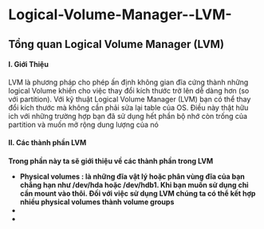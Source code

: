 Logical-Volume-Manager--LVM-
============================

<h2>Tổng quan Logical Volume Manager (LVM)</h2>
<h4>I.  Giới Thiệu</h4>
<p> LVM là phương pháp cho phép ấn định không gian đĩa cứng thành những logical Volume khiến cho việc thay đổi kích thước trở lên dễ dàng hơn (so với partition). Với kỹ thuật Logical Volume Manager (LVM) bạn có thể thay đổi kích thước mà không cần phải sửa lại table của OS. Điều này thật hữu ich với những trường hợp bạn đã sử dụng hết phần bộ nhớ  còn trống của partition và muốn mở rộng dung lượng của nó</p>
<h4>II. Các thành phần LVM <h4>
<p>Trong phần này ta sẽ giới thiệu về các thành phần trong LVM <p>
<ul>
  <li><b>Physical volumes :</b> là những đĩa vật lý hoặc phân vùng đĩa của bạn chẳng hạn như /dev/hda hoặc /dev/hdb1. Khi bạn muốn sử dụng chỉ cần mount vào thôi. Đối với việc sử dụng LVM chúng ta có thể kết hợp nhiều physical volumes thành volume groups</li>
  <li></li>
  <li></li>
</ul>
